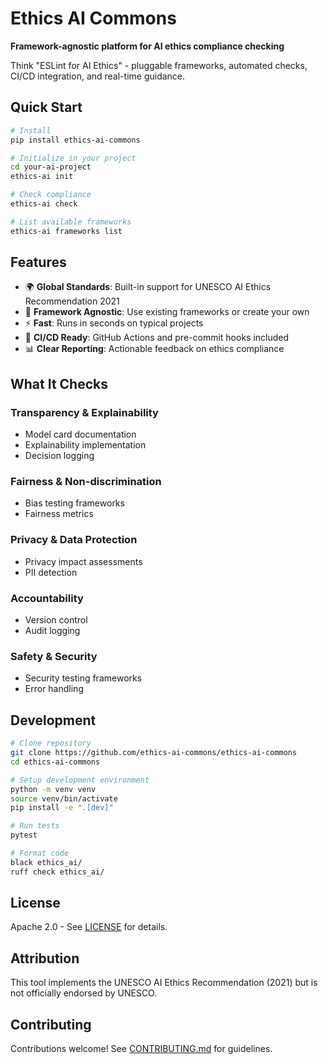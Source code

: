 # Ethics AI Commons

**Framework-agnostic platform for AI ethics compliance checking**

Think "ESLint for AI Ethics" - pluggable frameworks, automated checks, CI/CD integration, and real-time guidance.

## Quick Start

```bash
# Install
pip install ethics-ai-commons

# Initialize in your project
cd your-ai-project
ethics-ai init

# Check compliance
ethics-ai check

# List available frameworks
ethics-ai frameworks list
```

## Features

- 🌍 **Global Standards**: Built-in support for UNESCO AI Ethics Recommendation 2021
- 🔌 **Framework Agnostic**: Use existing frameworks or create your own
- ⚡ **Fast**: Runs in seconds on typical projects
- 🤖 **CI/CD Ready**: GitHub Actions and pre-commit hooks included
- 📊 **Clear Reporting**: Actionable feedback on ethics compliance

## What It Checks

### Transparency & Explainability
- Model card documentation
- Explainability implementation
- Decision logging

### Fairness & Non-discrimination
- Bias testing frameworks
- Fairness metrics

### Privacy & Data Protection
- Privacy impact assessments
- PII detection

### Accountability
- Version control
- Audit logging

### Safety & Security
- Security testing frameworks
- Error handling

## Development

```bash
# Clone repository
git clone https://github.com/ethics-ai-commons/ethics-ai-commons
cd ethics-ai-commons

# Setup development environment
python -m venv venv
source venv/bin/activate
pip install -e ".[dev]"

# Run tests
pytest

# Format code
black ethics_ai/
ruff check ethics_ai/
```

## License

Apache 2.0 - See [LICENSE](LICENSE) for details.

## Attribution

This tool implements the UNESCO AI Ethics Recommendation (2021) but is not officially endorsed by UNESCO.

## Contributing

Contributions welcome! See [CONTRIBUTING.md](CONTRIBUTING.md) for guidelines.
